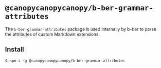 # `@canopycanopycanopy/b-ber-grammar-attributes`

The `b-ber-grammar-attributes` package is used internally by b-ber to parse the attributes of custom Markdown extensions.

## Install

```
$ npm i -g @canopycanopycanopy/b-ber-grammar-attributes
```
